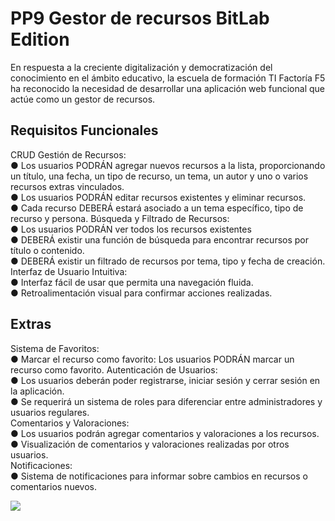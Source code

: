 <h1>PP9 Gestor de recursos BitLab Edition</h1>

<p>En respuesta a la creciente digitalización y democratización del conocimiento en el ámbito educativo, la escuela de formación TI Factoría F5 ha reconocido la necesidad de desarrollar una aplicación web funcional que actúe como un gestor de recursos. </p>

<h2>Requisitos Funcionales</h2>

<p>
CRUD Gestión de Recursos:
<br>
● Los usuarios PODRÁN agregar nuevos recursos a la lista, proporcionando un título, una fecha, un tipo
de recurso, un tema, un autor y uno o varios recursos extras vinculados.
<br>
● Los usuarios PODRÁN editar recursos existentes y eliminar recursos.
<br>
● Cada recurso DEBERÁ estará asociado a un tema específico, tipo de recurso y persona.
Búsqueda y Filtrado de Recursos:
<br>
● Los usuarios PODRÁN ver todos los recursos existentes
<br>
● DEBERÁ existir una función de búsqueda para encontrar recursos por título o contenido.
<br>
● DEBERÁ existir un filtrado de recursos por tema, tipo y fecha de creación.
Interfaz de Usuario Intuitiva:
<br>
● Interfaz fácil de usar que permita una navegación fluida.
<br>
● Retroalimentación visual para confirmar acciones realizadas.
</p>

<h2>Extras</h2>

<p>Sistema de Favoritos:
<br>
● Marcar el recurso como favorito: Los usuarios PODRÁN marcar un recurso como favorito.
Autenticación de Usuarios:
<br>
● Los usuarios deberán poder registrarse, iniciar sesión y cerrar sesión en la aplicación.
<br>
● Se requerirá un sistema de roles para diferenciar entre administradores y usuarios regulares.
<br>
Comentarios y Valoraciones:
<br>
● Los usuarios podrán agregar comentarios y valoraciones a los recursos.
<br>
● Visualización de comentarios y valoraciones realizadas por otros usuarios.
<br>
Notificaciones:
<br>
● Sistema de notificaciones para informar sobre cambios en recursos o comentarios nuevos.
</p>

<img src="1.png">
<br>
